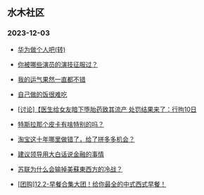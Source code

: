 ## 水木社区 
### 2023-12-03

+ [华为做个人吧(转)](https://www.mysmth.net/nForum/article/WorkLife/3449141)

+ [你被哪些演员的演技征服过？](https://www.mysmth.net/nForum/article/TV/1663457)

+ [我的运气果然一直都不错](https://www.mysmth.net/nForum/article/Age/20321129)

+ [自己做的饭很难吃](https://www.mysmth.net/nForum/article/Tooooold/385109)

+ [[讨论]【医生给女友暗下堕胎药致其流产 处罚结果来了：行拘10日](https://www.mysmth.net/nForum/article/FamilyLife/1766509867)

+ [特斯拉那个皮卡有啥特别的吗？](https://www.mysmth.net/nForum/article/GreenAuto/1419640)

+ [淘宝这十年哪里做错了，给了拼多多机会？](https://www.mysmth.net/nForum/article/ITExpress/2506443)

+ [建议领导用大白话说金融的事情](https://www.mysmth.net/nForum/article/Stock/10710767)

+ [苏联为什么会输掉美蘇東西方的冷战？](https://www.mysmth.net/nForum/article/Reader/737635)

+ [[团购]12.2-早餐合集大团！给你最全的中式西式早餐！](https://www.mysmth.net/nForum/article/ADAgent_TG/1313404)

